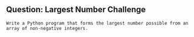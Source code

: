 ## Question: Largest Number Challenge

    Write a Python program that forms the largest number possible from an array of non-negative integers.


